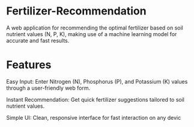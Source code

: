 # Fertilizer-Recommendation
A web application for recommending the optimal fertilizer based on soil nutrient values (N, P, K), making use of a machine learning model for accurate and fast results.

# Features
Easy Input: Enter Nitrogen (N), Phosphorus (P), and Potassium (K) values through a user-friendly web form.

Instant Recommendation: Get quick fertilizer suggestions tailored to soil nutrient values.

Simple UI: Clean, responsive interface for fast interaction on any devic
